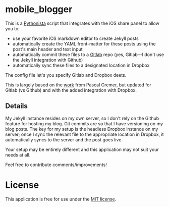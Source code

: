 # mobile_blogger
This is a [Pythonista](http://omz-software.com/pythonista/) script that integrates with the iOS share panel to allow you to:
* use your favorite iOS markdown editor to create Jekyll posts
* automatically create the YAML front-matter for these posts using the post's main header and text input
* automatically commit these files to a [Gitlab](https://gitlab) repo (yes, Gitlab—I don't use the Jekyll integration with Github)
* automatically sync these files to a designated location in Dropbox

The config file let's you specify Gitlab and Dropbox deets.

This is largely based on the [work](http://codenugget.co/2015/11/18/mobile-blogging-with-pythonista-jekyll-and-github.html) from Pascal Cremer, but updated for Gitlab (vs Github) and with the added integration with Dropbox.

## Details
My Jekyll instance resides on my own server, so I don't rely on the Github feature for hosting my blog. Git commits are
so that I have versioning on my blog posts. The key for my setup is the headless Dropbox instance on my server; once I sync
the relevant file to the appropriate location in Dropbox, it automatically syncs to the server and the post goes live.

Your setup may be entirely different and this application may not suit your needs at all.

Feel free to contribute comments/improvements!

# License
This application is free for use under the [MIT license](http://opensource.org/licenses/mit-license.php).
